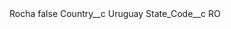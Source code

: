 <?xml version="1.0" encoding="UTF-8"?>
<CustomMetadata xmlns="http://soap.sforce.com/2006/04/metadata" xmlns:xsi="http://www.w3.org/2001/XMLSchema-instance" xmlns:xsd="http://www.w3.org/2001/XMLSchema">
    <label>Rocha</label>
    <protected>false</protected>
    <values>
        <field>Country__c</field>
        <value xsi:type="xsd:string">Uruguay</value>
    </values>
    <values>
        <field>State_Code__c</field>
        <value xsi:type="xsd:string">RO</value>
    </values>
</CustomMetadata>
